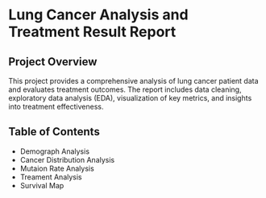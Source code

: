 # Lung Cancer Analysis and Treatment Result Report

## Project Overview

This project provides a comprehensive analysis of lung cancer patient data and evaluates treatment outcomes. The report includes data cleaning, exploratory data analysis (EDA), visualization of key metrics, and insights into treatment effectiveness.

## Table of Contents
- Demograph Analysis
- Cancer Distribution Analysis
- Mutaion Rate Analysis
- Treament Analysis
- Survival Map
